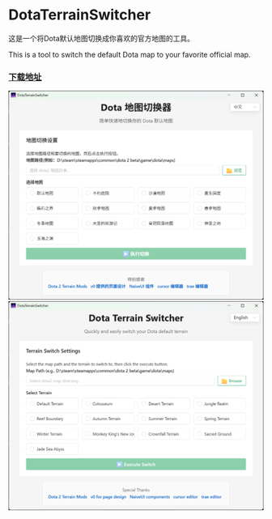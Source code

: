 # DotaTerrainSwitcher
这是一个将Dota默认地图切换成你喜欢的官方地图的工具。

This is a tool to switch the default Dota map to your favorite official map.

### [下载地址](https://github.com/lanxiuyun/DotaTerrainSwitcher/releases)

![image](.readme/image.png)
![image](.readme/image_en.png)

